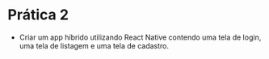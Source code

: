 # Prática 2

- Criar um app híbrido utilizando React Native contendo uma tela de login, uma tela de listagem e uma tela de cadastro.
